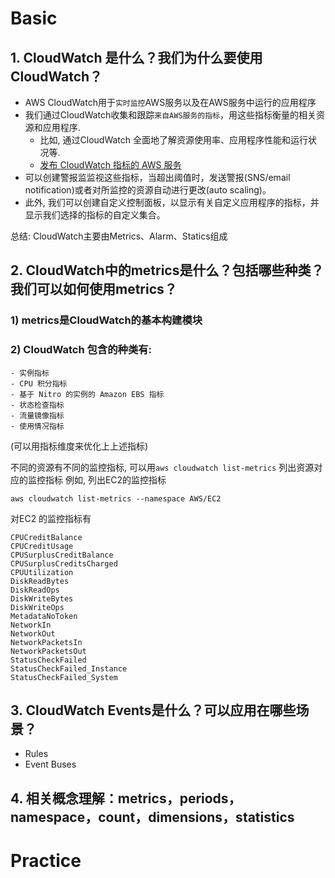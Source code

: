 # Basic

## 1. CloudWatch 是什么？我们为什么要使用CloudWatch？

- AWS CloudWatch用于`实时监控`AWS服务以及在AWS服务中运行的应用程序
- 我们通过CloudWatch收集和跟踪`来自AWS服务的指标`，用这些指标衡量的相关资源和应用程序.
  - 比如, 通过CloudWatch 全面地了解资源使用率、应用程序性能和运行状况等.
  - [发布 CloudWatch 指标的 AWS 服务](https://docs.aws.amazon.com/zh_cn/AmazonCloudWatch/latest/monitoring/aws-services-cloudwatch-metrics.html)
- 可以创建警报监监视这些指标，当超出阈值时，发送警报(SNS/email notification)或者对所监控的资源自动进行更改(auto scaling)。
- 此外, 我们可以创建自定义控制面板，以显示有关自定义应用程序的指标，并显示我们选择的指标的自定义集合。

总结: CloudWatch主要由Metrics、Alarm、Statics组成

## 2. CloudWatch中的metrics是什么？包括哪些种类？我们可以如何使用metrics？

### 1) metrics是CloudWatch的基本构建模块
### 2) CloudWatch 包含的种类有: 
```
- 实例指标
- CPU 积分指标
- 基于 Nitro 的实例的 Amazon EBS 指标
- 状态检查指标
- 流量镜像指标
- 使用情况指标
```
(可以用指标维度来优化上上述指标)

不同的资源有不同的监控指标, 可以用`aws cloudwatch list-metrics` 列出资源对应的监控指标
例如, 列出EC2的监控指标
```
aws cloudwatch list-metrics --namespace AWS/EC2
```

对EC2 的监控指标有
```
CPUCreditBalance
CPUCreditUsage
CPUSurplusCreditBalance
CPUSurplusCreditsCharged
CPUUtilization
DiskReadBytes
DiskReadOps
DiskWriteBytes
DiskWriteOps
MetadataNoToken
NetworkIn
NetworkOut
NetworkPacketsIn
NetworkPacketsOut
StatusCheckFailed
StatusCheckFailed_Instance
StatusCheckFailed_System
```

## 3. CloudWatch Events是什么？可以应用在哪些场景？
- Rules
- Event Buses
## 4. 相关概念理解：metrics，periods，namespace，count，dimensions，statistics

# Practice
